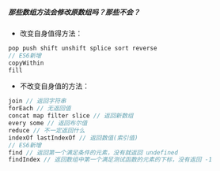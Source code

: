 ##### 那些数组方法会修改原数组吗？那些不会？

- 改变自身值得方法：

```js
pop push shift unshift splice sort reverse
// ES6新增
copyWithin
fill
```

- 不改变自身值的方法：

```js
join // 返回字符串
forEach // 无返回值
concat map filter slice // 返回新数组
every some // 返回布尔值
reduce // 不一定返回什么
indexOf lastIndexOf // 返回数值(索引值)
// ES6新增
find // 返回第一个满足条件的元素，没有就返回 undefined
findIndex // 返回数组中第一个满足测试函数的元素的下标，没有返回 -1
```

